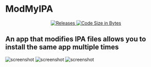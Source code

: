 # ModMyIPA

<p align="center">
  <a href="https://github.com/powenn/ModMyIPA/releases">
    <img alt="Releases" src="https://img.shields.io/github/downloads/powenn/ModMyIPA/total">
  </a>
  <a href="#">
    <img alt="Code Size in Bytes" src="https://img.shields.io/github/languages/code-size/powenn/ModMyIPA">
  </a>
</p>

## An app that modifies IPA files allows you to install the same app multiple times

![screenshot][1]
![screenshot][2]
![screenshot][3]



[1]:https://github.com/powenn/ModMyIPA/blob/main/Screenshots/01.png
[2]:https://github.com/powenn/ModMyIPA/blob/main/Screenshots/02.png
[3]:https://github.com/powenn/ModMyIPA/blob/main/Screenshots/03.png

